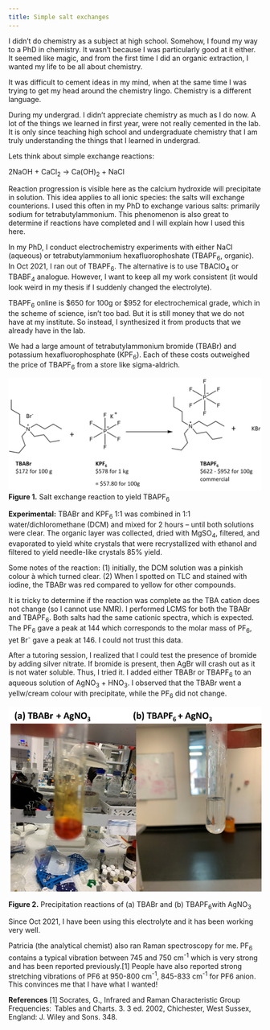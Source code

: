 ```yaml
---
title: Simple salt exchanges
---
```


I didn’t do chemistry as a subject at high school. Somehow, I found my way to a PhD in chemistry. It wasn’t because I was particularly good at it either. It seemed like magic, and from the first time I did an organic extraction, I wanted my life to be all about chemistry. 

It was difficult to cement ideas in my mind, when at the same time I was trying to get my head around the chemistry lingo. Chemistry is a different language.

During my undergrad. I didn’t appreciate chemistry as much as I do now. A lot of the things we learned in first year, were not really cemented in the lab. It is only since teaching high school and undergraduate chemistry that I am truly understanding the things that I learned in undergrad.

Lets think about simple exchange reactions:

2NaOH + CaCl<sub>2</sub> → Ca(OH)<sub>2</sub> + NaCl

Reaction progression is visible here as the calcium hydroxide will precipitate in solution. This idea applies to all ionic species: the salts will exchange counterions. I used this often in my PhD to exchange various salts: primarily sodium for tetrabutylammonium. This phenomenon is also great to determine if reactions have completed and I will explain how I used this here.

In my PhD, I conduct electrochemistry experiments with either NaCl (aqueous) or tetrabutylammonium hexafluorophoshate (TBAPF<sub>6</sub>, organic). In Oct 2021, I ran out of TBAPF<sub>6</sub>. The alternative is to use TBAClO<sub>4</sub> or TBABF­<sub>4</sub> analogue. However, I want to keep all my work consistent (it would look weird in my thesis if I suddenly changed the electrolyte). 

TBAPF<sub>6</sub> online is $650 for 100g or $952 for electrochemical grade, which in the scheme of science, isn’t too bad. But it is still money that we do not have at my institute. So instead, I synthesized it from products that we already have in the lab.

We had a large amount of tetrabutylammonium bromide (TBABr) and potassium hexafluorophosphate (KPF<sub>6</sub>). Each of these costs outweighed the price of TBAPF<sub>6</sub> from a store like sigma-aldrich.

![salt exchange reaction](pics/saltexch1.png)
**Figure 1.** Salt exchange reaction to yield TBAPF<sub>6</sub>

**Experimental:** TBABr and KPF<sub>6</sub> 1:1 was combined in 1:1 water/dichloromethane (DCM) and mixed for 2 hours – until both solutions were clear. The organic layer was collected, dried with MgSO<sub>4</sub>, filtered, and evaporated to yield white crystals that were recrystallized with ethanol and filtered to yield needle-like crystals 85% yield.

Some notes of the reaction: (1) initially, the DCM solution was a pinkish colour à which turned clear. (2) When I spotted on TLC and stained with iodine, the TBABr was red compared to yellow for other compounds.

It is tricky to determine if the reaction was complete as the TBA cation does not change (so I cannot use NMR). I performed LCMS for both the TBABr and TBAPF<sub>6</sub>. Both salts had the same cationic spectra, which is expected. The PF<sub>6</sub> gave a peak at 144 which corresponds to the molar mass of PF<sub>6</sub>, yet Br<sup>-</sup> gave a peak at 146. I could not trust this data.

After a tutoring session, I realized that I could test the presence of bromide by adding silver nitrate. If bromide is present, then AgBr will crash out as it is not water soluble. Thus, I tried it. I added either TBABr or TBAPF<sub>6</sub> to an aqueous solution of AgNO<sub>3</sub> + HNO<sub>3</sub>. I observed that the TBABr went a yellw/cream colour with precipitate, while the PF<sub>6</sub> did not change.

![precipitation reaction](pics/saltexch2.png)

**Figure 2.** Precipitation reactions of (a) TBABr and (b) TBAPF<sub>6</sub>with AgNO<sub>3</sub>

Since Oct 2021, I have been using this electrolyte and it has been working very well.

Patricia (the analytical chemist) also ran Raman spectroscopy for me. PF<sub>6</sub> contains a typical vibration between 745 and 750 cm<sup>-1</sup> which is very strong and has been reported previously.[1] People have also reported strong stretching vibrations of PF6 at 950-800 cm<sup>-1</sup>, 845-833 cm<sup>-1</sup> for PF6 anion. This convinces me that I have what I wanted!

**References**
[1] Socrates, G., Infrared and Raman Characteristic Group Frequencies:  Tables and Charts. 3. 3 ed. 2002, Chichester, West Sussex, England: J. Wiley and Sons. 348.
